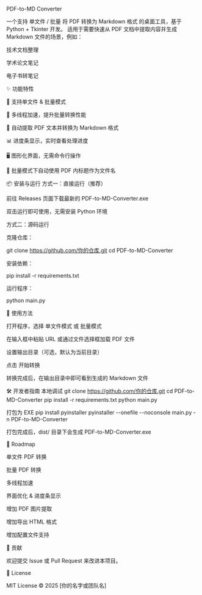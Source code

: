 PDF-to-MD Converter

一个支持 单文件 / 批量 将 PDF 转换为 Markdown 格式 的桌面工具，基于 Python + Tkinter 开发。
适用于需要快速从 PDF 文档中提取内容并生成 Markdown 文件的场景，例如：

技术文档整理

学术论文笔记

电子书转笔记

✨ 功能特性

📂 支持单文件 & 批量模式

🚀 多线程加速，提升批量转换性能

📝 自动提取 PDF 文本并转换为 Markdown 格式

📊 进度条显示，实时查看处理进度

🖥️ 图形化界面，无需命令行操作

🔖 批量模式下自动使用 PDF 内标题作为文件名

📦 安装与运行
方式一：直接运行（推荐）

前往 Releases
 页面下载最新的 PDF-to-MD-Converter.exe

双击运行即可使用，无需安装 Python 环境

方式二：源码运行

克隆仓库：

git clone https://github.com/你的仓库.git
cd PDF-to-MD-Converter


安装依赖：

pip install -r requirements.txt


运行程序：

python main.py

📖 使用方法

打开程序，选择 单文件模式 或 批量模式

在输入框中粘贴 URL 或通过文件选择框加载 PDF 文件

设置输出目录（可选，默认为当前目录）

点击 开始转换

转换完成后，在输出目录中即可看到生成的 Markdown 文件

🛠️ 开发者指南
本地调试
git clone https://github.com/你的仓库.git
cd PDF-to-MD-Converter
pip install -r requirements.txt
python main.py

打包为 EXE
pip install pyinstaller
pyinstaller --onefile --noconsole main.py -n PDF-to-MD-Converter


打包完成后，dist/ 目录下会生成 PDF-to-MD-Converter.exe

📌 Roadmap

 单文件 PDF 转换

 批量 PDF 转换

 多线程加速

 界面优化 & 进度条显示

 增加 PDF 图片提取

 增加导出 HTML 格式

 增加配置文件支持

🤝 贡献

欢迎提交 Issue 或 Pull Request 来改进本项目。

📜 License

MIT License © 2025 [你的名字或团队名]
